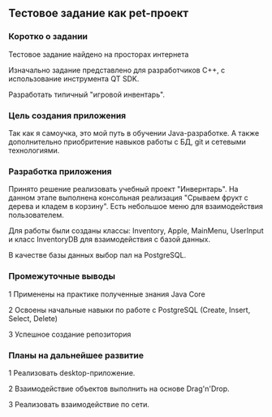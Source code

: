 ## Тестовое задание как pet-проект

### Коротко о задании

Тестовое задание найдено на просторах интернета

Изначально задание представлено для разработчиков C++, с использование инструмента QT SDK.

Разработать типичный "игровой инвентарь".

### Цель создания приложения

Так как я самоучка, это мой путь в обучении Java-разработке.
А также дополнительно приобритение навыков работы с БД, git и сетевыми технологиями.

### Разработка приложения

Принято решение реализовать учебный проект "Инвернтарь".
На данном этапе выполнена консольная реализация "Срываем фрукт с дерева и кладем в корзину".
Есть небольшое меню для взаимодействия пользователем. 

Для работы были созданы классы: Inventory, Apple, MainMenu, UserInput и класс InventoryDB для взаимодействия с базой данных.

В качестве базы данных выбор пал на PostgreSQL.

### Промежуточные выводы

1 Применены на практике полученные знания Java Core

2 Освоены начальные навыки по работе с PostgreSQL (Create, Insert, Select, Delete)

3 Успешное создание репозитория

### Планы на дальнейшее развитие

1 Реализовать desktop-приложение.

2 Взаимодействие объектов выполнить на основе Drag'n'Drop.

3 Реализовать взаимодействие по сети.
